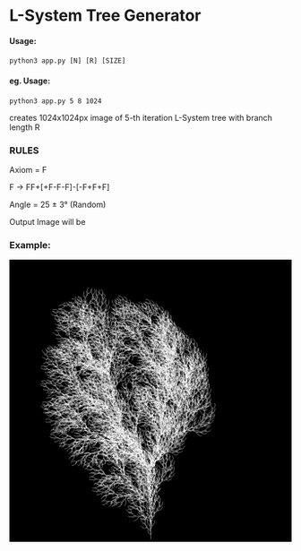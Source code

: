L-System Tree Generator
=======================

#### Usage: 
```
python3 app.py [N] [R] [SIZE] 
```

#### eg. Usage: 
```
python3 app.py 5 8 1024
```

creates 1024x1024px image of 5-th iteration L-System tree with branch length R

### RULES

Axiom = F

F -> FF+[+F-F-F]-[-F+F+F]

Angle = 25 ± 3° (Random)

Output Image will be 

### Example:

![](tree.jpg)
